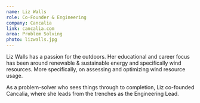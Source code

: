 ```yaml
---
name: Liz Walls
role: Co-Founder & Engineering
company: Cancalia
link: cancalia.com
area: Problem Solving
photo: lizwalls.jpg
---
```

Liz Walls has a passion for the outdoors.  Her educational and career focus has been around renewable & sustainable energy and specifically wind resources.  More specifically, on assessing and optimizing wind resource usage.

As a problem-solver who sees things through to completion, Liz co-founded Cancalia, where she leads from the trenches as the Engineering Lead.

